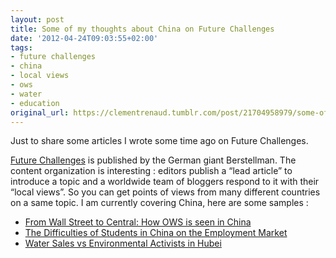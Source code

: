 ```yaml
---
layout: post
title: Some of my thoughts about China on Future Challenges
date: '2012-04-24T09:03:55+02:00'
tags:
- future challenges
- china
- local views
- ows
- water
- education
original_url: https://clementrenaud.tumblr.com/post/21704958979/some-of-my-thoughts-about-china-on-future
---
```

Just to share some articles I wrote some time ago on Future Challenges.

[Future Challenges](http://futurechallenges.org/) is published by the German giant Berstellman. The content organization is interesting : editors publish a “lead article” to introduce a topic and a worldwide team of bloggers respond to it with their “local views”. So you can get points of views from many different countries on a same topic. I&nbsp;am currently covering China, here are some samples :&nbsp;

- [From Wall Street to Central: How OWS is seen in China](http://futurechallenges.org/in-focus/from-wall-street-to-central-how-ows-is-seen-in-china/)
- [The Difficulties of Students in China on the Employment Market](http://futurechallenges.org/local/difficulties-of-students-in-china-in-the-labour-market/)
- [Water Sales vs Environmental Activists in Hubei](http://futurechallenges.org/local/water-sales-vs-environmental-activists-in-hubei/)
